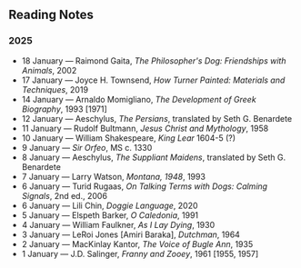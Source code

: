 ## Reading Notes

### 2025
* 18 January &mdash; Raimond Gaita, *The Philosopher's Dog: Friendships with Animals*, 2002 
* 17 January &mdash; Joyce H. Townsend, *How Turner Painted: Materials and Techniques*, 2019 
* 14 January &mdash; Arnaldo Momigliano, *The Development of Greek Biography*, 1993 [1971]
* 12 January &mdash; Aeschylus, *The Persians*, translated by Seth G. Benardete
* 11 January &mdash; Rudolf Bultmann, *Jesus Christ and Mythology*, 1958
* 10 January &mdash; William Shakespeare, *King Lear* 1604-5 (?)
* 9 January &mdash; *Sir Orfeo*, MS c. 1330
* 8 January &mdash; Aeschylus, *The Suppliant Maidens*, translated by Seth G. Benardete
* 7 January &mdash; Larry Watson, *Montana, 1948*, 1993
* 6 January &mdash; Turid Rugaas, *On Talking Terms with Dogs: Calming Signals*, 2nd ed., 2006
* 6 January &mdash; Lili Chin, *Doggie Language*, 2020
* 5 January &mdash; Elspeth Barker, *O Caledonia*, 1991
* 4 January &mdash; William Faulkner, *As I Lay Dying*, 1930
* 3 January &mdash; LeRoi Jones [Amiri Baraka], *Dutchman*, 1964
* 2 January &mdash; MacKinlay Kantor, *The Voice of Bugle Ann*, 1935
* 1 January &mdash; J.D. Salinger, *Franny and Zooey*, 1961 [1955, 1957] 

